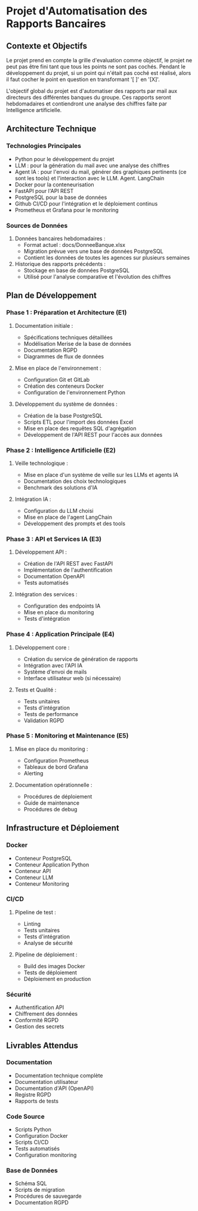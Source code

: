 # Projet d'Automatisation des Rapports Bancaires

## Contexte et Objectifs
Le projet prend en compte la grille d'evaluation comme objectif, le projet ne peut pas être fini tant que tous les points ne sont pas cochés.
Pendant le développement du projet, si un point qui n'était pas coché est réalisé, alors il faut cocher le point en question en transformant '[ ]' en '[X]'.

L'objectif global du projet est d'automatiser des rapports par mail aux directeurs des différentes banques du groupe. Ces rapports seront hebdomadaires et contiendront une analyse des chiffres faite par Intelligence artificielle.

## Architecture Technique

### Technologies Principales
- Python pour le développement du projet
- LLM : pour la génération du mail avec une analyse des chiffres
- Agent IA : pour l'envoi du mail, générer des graphiques pertinents (ce sont les tools) et l'interaction avec le LLM. Agent. LangChain
- Docker pour la conteneurisation
- FastAPI pour l'API REST
- PostgreSQL pour la base de données
- Github CI/CD pour l'intégration et le déploiement continus
- Prometheus et Grafana pour le monitoring

### Sources de Données
1. Données bancaires hebdomadaires :
   - Format actuel : docs/DonneeBanque.xlsx
   - Migration prévue vers une base de données PostgreSQL
   - Contient les données de toutes les agences sur plusieurs semaines
2. Historique des rapports précédents :
   - Stockage en base de données PostgreSQL
   - Utilisé pour l'analyse comparative et l'évolution des chiffres

## Plan de Développement

### Phase 1 : Préparation et Architecture (E1)
1. Documentation initiale :
   - Spécifications techniques détaillées
   - Modélisation Merise de la base de données
   - Documentation RGPD
   - Diagrammes de flux de données

2. Mise en place de l'environnement :
   - Configuration Git et GitLab
   - Création des conteneurs Docker
   - Configuration de l'environnement Python

3. Développement du système de données :
   - Création de la base PostgreSQL
   - Scripts ETL pour l'import des données Excel
   - Mise en place des requêtes SQL d'agrégation
   - Développement de l'API REST pour l'accès aux données

### Phase 2 : Intelligence Artificielle (E2)
1. Veille technologique :
   - Mise en place d'un système de veille sur les LLMs et agents IA
   - Documentation des choix technologiques
   - Benchmark des solutions d'IA

2. Intégration IA :
   - Configuration du LLM choisi
   - Mise en place de l'agent LangChain
   - Développement des prompts et des tools

### Phase 3 : API et Services IA (E3)
1. Développement API :
   - Création de l'API REST avec FastAPI
   - Implémentation de l'authentification
   - Documentation OpenAPI
   - Tests automatisés

2. Intégration des services :
   - Configuration des endpoints IA
   - Mise en place du monitoring
   - Tests d'intégration

### Phase 4 : Application Principale (E4)
1. Développement core :
   - Création du service de génération de rapports
   - Intégration avec l'API IA
   - Système d'envoi de mails
   - Interface utilisateur web (si nécessaire)

2. Tests et Qualité :
   - Tests unitaires
   - Tests d'intégration
   - Tests de performance
   - Validation RGPD

### Phase 5 : Monitoring et Maintenance (E5)
1. Mise en place du monitoring :
   - Configuration Prometheus
   - Tableaux de bord Grafana
   - Alerting

2. Documentation opérationnelle :
   - Procédures de déploiement
   - Guide de maintenance
   - Procédures de debug

## Infrastructure et Déploiement

### Docker
- Conteneur PostgreSQL
- Conteneur Application Python
- Conteneur API
- Conteneur LLM
- Conteneur Monitoring

### CI/CD
1. Pipeline de test :
   - Linting
   - Tests unitaires
   - Tests d'intégration
   - Analyse de sécurité

2. Pipeline de déploiement :
   - Build des images Docker
   - Tests de déploiement
   - Déploiement en production

### Sécurité
- Authentification API
- Chiffrement des données
- Conformité RGPD
- Gestion des secrets

## Livrables Attendus

### Documentation
- Documentation technique complète
- Documentation utilisateur
- Documentation d'API (OpenAPI)
- Registre RGPD
- Rapports de tests

### Code Source
- Scripts Python
- Configuration Docker
- Scripts CI/CD
- Tests automatisés
- Configuration monitoring

### Base de Données
- Schéma SQL
- Scripts de migration
- Procédures de sauvegarde
- Documentation RGPD
